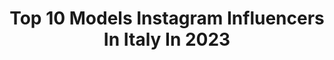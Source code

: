 ---
title: Top 10 Models Instagram Influencers In Italy In 2023
description: >-
  Find top models Instagram influencers in Italy in 2023. Most popular hashtags: #portrait #model #love.
platform: Instagram
hits: 1482
text_top: Identify the best Instagram accounts on inBeat.
text_bottom: Our search engine holds 1482 Instagram influencers like this in Italy for you to contact.
profiles:
  - username: "_sofi_ko"
    fullname: >-
      Sofi
    bio: >-
      🌿Artist 🎨 🌿Student of @karazinuniver and @khnuvs 📚 🌿Model 👠 @100capri_official 🇧🇱🇫🇷 @whynotmodelistanbul 🇹🇷 @notoysmodels 🇩🇪 MA🇺🇦
    location: "Italy"
    followers: 13328
    engagement: 636
    commentsToLikes: 0.032581
    id: ckap6ypfhhx350i78u30zolts
    verified: false
    hashtags: ""
  - username: "118garagediorama"
    fullname: >-
      1:18 Garage Diorama
    bio: >-
      Welcome to diecast model cars world - original 1:18 garage diorama with perfect diecast cars from diecast and resin brands.
    location: "Italy"
    followers: 7372
    engagement: 230
    commentsToLikes: 0.044841
    id: ckapav1l0xkq20i78wu2p6w40
    verified: false
    hashtags: "#bmw, #instadiecast, #mercedes, #gle450amg4matic"
  - username: "patoparodi18"
    fullname: >-
      Patricio Parodi Costa
    bio: >-
      Influencer / Model Streamer Tiktok patoparodi18 Working at @estoesguerraperutv @FashionNova Ambassador
    location: "Italy"
    followers: 2538888
    engagement: 81
    commentsToLikes: 0.010571
    id: ck13dc25f4oy70i199yisc54c
    verified: true
    hashtags: "#vamosalabodega, #publicidad, #seleccionesmcdonalds, #pringles"
  - username: "lucaonestini_11"
    fullname: >-
      Luca Onestini
    bio: >-
      Scent Of Vitality ☀️🌊🌴 Presenter, Model, Actor: Languages 🇮🇹🇪🇸🇬🇧 Collaborations👉✉️ : contact@lucaonestini.com Booking🎧 348 2214308 My TikTok❤️‍🔥👇
    location: "Italy"
    followers: 1319453
    engagement: 36
    commentsToLikes: 47.725360
    id: ck8sza9wmnnta0j78afeset1j
    verified: true
    hashtags: "#happiness, #one, #onetrend, #onehome"
  - username: "denise_forma_mentis_"
    fullname: >-
      🚫NO DIRECT-DM-CHAT🚫
    bio: >-
      #artist #photographer #model #eroticmodel #traveler 📩For collab: deniseformamentisonlybusiness@gmail.com
    location: "Italy"
    followers: 29892
    engagement: 1043
    commentsToLikes: 0.084006
    id: ckaou8gnaz9u30i78u2jhseej
    verified: false
    hashtags: "#postureo, #portrait, #bnwpic, #instagood"
  - username: "vida.de.tyana"
    fullname: >-
      * ☆𝕋𝕐𝔸ℕ𝔸☆*
    bio: >-
      𝕄𝕒𝕞𝕒 @steph.tya ❤️ 🇮🇹 𝕀𝕥𝕒𝕝𝕪 𝔻𝕠𝕟'𝕥 𝕦𝕤𝕖 𝕞𝕪 𝕡𝕚𝕔𝕤 𝕨𝕚𝕥𝕙𝕠𝕦𝕥 𝕥𝕒𝕘 𝕡𝕝𝕖𝕒𝕤𝕖! 📩 𝔻𝕞 𝕗𝕠𝕣 𝕔𝕠𝕝𝕝𝕒𝕓𝕤 @ig_fashionkiddies model 𝕊ℍ𝕆ℙ 𝕎𝕀𝕋ℍ ℂ𝕆𝔻𝔼 𝕋𝕐𝔸ℕ𝔸𝟙𝟝 ⬇️
    location: "Italy"
    followers: 81559
    engagement: 993
    commentsToLikes: 0.064919
    id: ck15qzyzs5g8u0i19u29z3dgg
    verified: false
    hashtags: "#adorable, #fabulous, #hair, #christmas"
  - username: "davide_phoenix_martini"
    fullname: >-
      Davide “Phoenix” Martini
    bio: >-
      ✨ Son of the Sun 🇮🇹 Model 🐺 Wolves whisperer ✈️ Drone pilot
    location: "Italy"
    followers: 103561
    engagement: 541
    commentsToLikes: 0.052250
    id: ck5zwadhu5rwf0i14x50cxmay
    verified: false
    hashtags: "#greece, #santorini, #love, #daenerystargaryen"
  - username: "angelo_conforti"
    fullname: >-
      Angelo Conforti
    bio: >-
      𝑷𝒆𝒓 𝒂𝒔𝒑𝒆𝒓𝒂 𝒂𝒅 𝒂𝒔𝒕𝒓𝒂✨ •Actor - Model - Writer •Mister Italia Forever Cinema 👑 📩 angconforti97@gmail.com
    location: "Italy"
    followers: 8279
    engagement: 986
    commentsToLikes: 0.110575
    id: ckap8fjzco3ga0i78m3q64grk
    verified: false
    hashtags: "#italianboy, #blackandwhite, #sea, #l4l"
  - username: "csnvlr"
    fullname: >-
      cesana valeria
    bio: >-
      Acting Academy Model🌷Happy not perfect. #selflove #bodypositive Written & Directed by Woody Allen.📽🎞 #lowofattraction 🪐The world is urs sunshine.
    location: "Italy"
    followers: 27077
    engagement: 990
    commentsToLikes: 0.054203
    id: ck5znf5j4ocec0i14i0jr2dl9
    verified: false
    hashtags: "#nature, #portrait, #portraitphotography, #nakdfashion"
  - username: "manueldibernardoreal"
    fullname: >-
      𝑴𝑨𝑵𝑼𝑬𝑳 𝑫𝑰 𝑩𝑬𝑹𝑵𝑨𝑹𝑫𝑶 ♛
    bio: >-
      👑 𝟏º 𝒊𝒍 𝒑𝒊𝒖̀ 𝒃𝒆𝒍𝒍𝒐 𝒅’𝑰𝒕𝒂𝒍𝒊𝒂 𝟐𝟎𝟏𝟔/𝟏𝟕 🇮🇹 Model-Influencer-Personal trainer🔥 MGMT: @panamamanagement Conosci il mio instagram ma non conosci me🤫
    location: "Italy"
    followers: 216193
    engagement: 481
    commentsToLikes: 0.135066
    id: ck5q94aie9bm50i11wt2u4zwj
    verified: false
    hashtags: ""
---